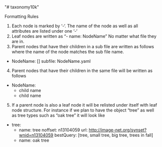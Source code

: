 "# taxonomy10k" 

Formatting Rules
1.	Each node is marked by ‘-‘. The name of the node as well as all attributes are listed under one ‘-‘
2.	Leaf nodes are written as “- name: NodeName” No matter what file they are in.
3.	Parent nodes that have their children in a sub file are written as follows where the name of the node matches the sub file name.
- NodeName: []
  subfile: NodeName.yaml
4.	Parent nodes that have their children in the same file will be written as follows
- NodeName:
   - child name
   - child name
5.	If a parent node is also a leaf node it will be relisted under itself with leaf node structure. For instance if we plan to have the object “tree” as well as tree types such as “oak tree” it will look like
- tree:
    - name: tree
      noffset: n13104059
      url: http://image-net.org/synset?wnid=n13104059
      bestQuery: [tree, small tree, big tree, trees in fall]
   - name: oak tree
